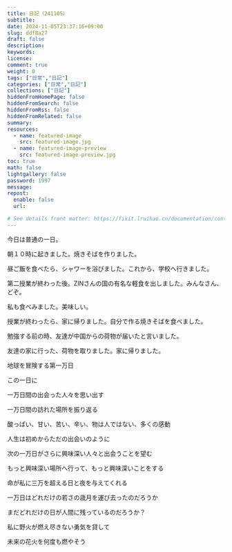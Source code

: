 ```yaml
---
title: 日記（241105）
subtitle:
date: 2024-11-05T23:37:16+09:00
slug: ddf8a27
draft: false
description:
keywords:
license:
comment: true
weight: 0
tags: ["日常","日記"]
categories: ["日常","日記"]
collections: ["日記"]
hiddenFromHomePage: false
hiddenFromSearch: false
hiddenFromRss: false
hiddenFromRelated: false
summary:
resources:
  - name: featured-image
    src: featured-image.jpg
  - name: featured-image-preview
    src: featured-image-preview.jpg
toc: true
math: false
lightgallery: false
password: 1997
message:
repost:
  enable: false
  url:

# See details front matter: https://fixit.lruihao.cn/documentation/content-management/introduction/#front-matter
---
```

今日は普通の一日。
<!--more-->
朝１０時に起きました。焼きそばを作りました。

昼ご飯を食べたら、シャワーを浴びました。これから、学校へ行きました。

第二授業が終わった後。ZINさんの国の有名な軽食を出しました。みんなさん、どぞ。

私も食べみました。美味しい。

授業が終わったら、家に帰りました。自分で作る焼きそばを食べました。

勉強する前の時、友達が中国からの荷物が届いたと言いました。

友達の家に行った、荷物を取りました。家に帰りました。


地球を冒険する第一万日

この一日に

一万日間の出会った人々を思い出す

一万日間の訪れた場所を振り返る

酸っぱい、甘い、苦い、辛い、物は人ではない、多くの感動

人生は初めからただの出会いのように

次の一万日がさらに興味深い人々と出会うことを望む

もっと興味深い場所へ行って、もっと興味深いことをする

命が私に三万を超える日と夜を与えてくれる

一万日はどれだけの若さの歳月を運び去ったのだろうか

まだどれだけの日が人間に残っているのだろうか？

私に野火が燃え尽きない勇気を貸して

未来の花火を何度も燃やそう